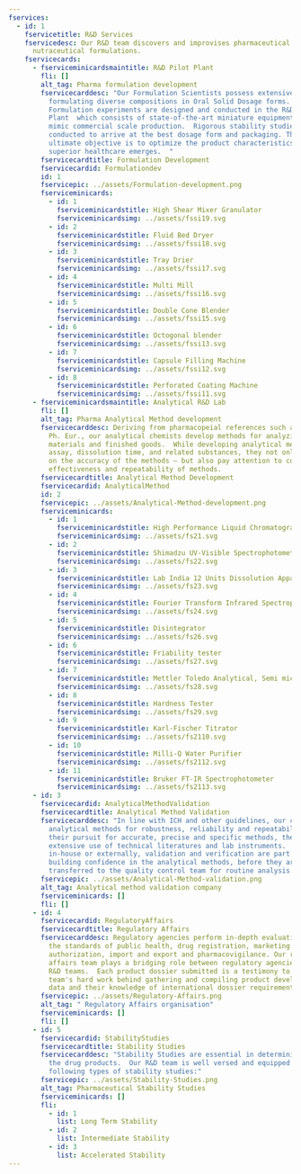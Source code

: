 ```yaml
---
fservices:
  - id: 1
    fservicetitle: R&D Services
    fservicedesc: Our R&D team discovers and improvises pharmaceutical and
      nutraceutical formulations.
    fservicecards:
      - fserviceminicardsmaintitle: R&D Pilot Plant
        fli: []
        alt_tag: Pharma formulation development
        fservicecarddesc: "Our Formulation Scientists possess extensive expertise in
          formulating diverse compositions in Oral Solid Dosage forms.
          Formulation experiments are designed and conducted in the R&D Pilot
          Plant  which consists of state-of-the-art miniature equipment that
          mimic commercial scale production.  Rigorous stability studies are
          conducted to arrive at the best dosage form and packaging. The
          ultimate objective is to optimize the product characteristics so that
          superior healthcare emerges.  "
        fservicecardtitle: Formulation Development
        fservicecardid: Formulationdev
        id: 1
        fservicepic: ../assets/Formulation-development.png
        fserviceminicards:
          - id: 1
            fserviceminicardstitle: High Shear Mixer Granulator
            fserviceminicardsimg: ../assets/fssi19.svg
          - id: 2
            fserviceminicardstitle: Fluid Bed Dryer
            fserviceminicardsimg: ../assets/fssi18.svg
          - id: 3
            fserviceminicardstitle: Tray Drier
            fserviceminicardsimg: ../assets/fssi17.svg
          - id: 4
            fserviceminicardstitle: Multi Mill
            fserviceminicardsimg: ../assets/fssi16.svg
          - id: 5
            fserviceminicardstitle: Double Cone Blender
            fserviceminicardsimg: ../assets/fssi15.svg
          - id: 6
            fserviceminicardstitle: Octogonal blender
            fserviceminicardsimg: ../assets/fssi13.svg
          - id: 7
            fserviceminicardstitle: Capsule Filling Machine
            fserviceminicardsimg: ../assets/fssi12.svg
          - id: 8
            fserviceminicardstitle: Perforated Coating Machine
            fserviceminicardsimg: ../assets/fssi11.svg
      - fserviceminicardsmaintitle: Analytical R&D Lab
        fli: []
        alt_tag: Pharma Analytical Method development
        fservicecarddesc: Deriving from pharmacopeial references such as USP, BP, and
          Ph. Eur., our analytical chemists develop methods for analyzing input
          materials and finished goods.  While developing analytical methods for
          assay, dissolution time, and related substances, they not only focus
          on the accuracy of the methods – but also pay attention to cost
          effectiveness and repeatability of methods.
        fservicecardtitle: Analytical Method Development
        fservicecardid: AnalyticalMethod
        id: 2
        fservicepic: ../assets/Analytical-Method-development.png
        fserviceminicards:
          - id: 1
            fserviceminicardstitle: High Performance Liquid Chromatography
            fserviceminicardsimg: ../assets/fs21.svg
          - id: 2
            fserviceminicardstitle: Shimadzu UV-Visible Spectrophotometer
            fserviceminicardsimg: ../assets/fs22.svg
          - id: 3
            fserviceminicardstitle: Lab India 12 Units Dissolution Apparatus
            fserviceminicardsimg: ../assets/fs23.svg
          - id: 4
            fserviceminicardstitle: Fourier Transform Infrared Spectrophotometer
            fserviceminicardsimg: ../assets/fs24.svg
          - id: 5
            fserviceminicardstitle: Disintegrator
            fserviceminicardsimg: ../assets/fs26.svg
          - id: 6
            fserviceminicardstitle: Friability tester
            fserviceminicardsimg: ../assets/fs27.svg
          - id: 7
            fserviceminicardstitle: Mettler Toledo Analytical, Semi micro & Micro Balances
            fserviceminicardsimg: ../assets/fs28.svg
          - id: 8
            fserviceminicardstitle: Hardness Tester
            fserviceminicardsimg: ../assets/fs29.svg
          - id: 9
            fserviceminicardstitle: Karl-Fischer Titrator
            fserviceminicardsimg: ../assets/fs2110.svg
          - id: 10
            fserviceminicardstitle: Milli-Q Water Purifier
            fserviceminicardsimg: ../assets/fs2112.svg
          - id: 11
            fserviceminicardstitle: Bruker FT-IR Spectrophotometer
            fserviceminicardsimg: ../assets/fs2113.svg
      - id: 3
        fservicecardid: AnalyticalMethodValidation
        fservicecardtitle: Analytical Method Validation
        fservicecarddesc: "In line with ICH and other guidelines, our chemists validate
          analytical methods for robustness, reliability and repeatability.  In
          their pursuit for accurate, precise and specific methods, they make
          extensive use of technical literatures and lab instruments.  Developed
          in-house or externally, validation and verification are part of
          building confidence in the analytical methods, before they are
          transferred to the quality control team for routine analysis.\t"
        fservicepic: ../assets/Analytical-Method-validation.png
        alt_tag: Analytical method validation company
        fserviceminicards: []
        fli: []
      - id: 4
        fservicecardid: RegulatoryAffairs
        fservicecardtitle: Regulatory Affairs
        fservicecarddesc: Regulatory agencies perform in-depth evaluation to withhold
          the standards of public health, drug registration, marketing
          authorization, import and export and pharmacovigilance. Our regulatory
          affairs team plays a bridging role between regulatory agencies and our
          R&D teams.  Each product dossier submitted is a testimony to the
          team's hard work behind gathering and compiling product development
          data and their knowledge of international dossier requirements.
        fservicepic: ../assets/Regulatory-Affairs.png
        alt_tag: " Regulatory Affairs organisation"
        fserviceminicards: []
        fli: []
      - id: 5
        fservicecardid: StabilityStudies
        fservicecardtitle: Stability Studies
        fservicecarddesc: "Stability Studies are essential in determining the expiry of
          the drug products.  Our R&D team is well versed and equipped with the
          following types of stability studies:"
        fservicepic: ../assets/Stability-Studies.png
        alt_tag: Pharmaceutical Stability Studies
        fserviceminicards: []
        fli:
          - id: 1
            list: Long Term Stability
          - id: 2
            list: Intermediate Stability
          - id: 3
            list: Accelerated Stability
---
```

